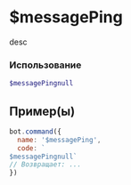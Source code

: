 # $messagePing
desc
### Использование
```php
$messagePingnull
```

## Пример(ы)

```javascript
bot.command({
  name: '$messagePing',
  code: `
$messagePingnull`
// Возвращает: ...
})
```